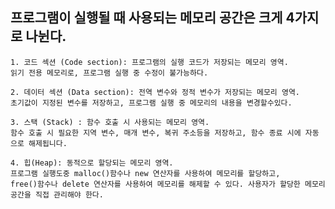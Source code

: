 ## 프로그램이 실행될 때 사용되는 메모리 공간은 크게 4가지로 나뉜다.

    1. 코드 섹션 (Code section): 프로그램의 실행 코드가 저장되는 메모리 영역.
    읽기 전용 메모리로, 프로그램 실행 중 수정이 불가능하다.

    2. 데이터 섹션 (Data section): 전역 변수와 정적 변수가 저장되는 메모리 영역.
    초기값이 지정된 변수를 저장하고, 프로그램 실행 중 메모리의 내용을 변경할수있다.

    3. 스택 (Stack) : 함수 호출 시 사용되는 메모리 영역.
    함수 호출 시 필요한 지역 변수, 매개 변수, 복귀 주소등을 저장하고, 함수 종료 시에 자동으로 해제됩니다.

    4. 힙(Heap): 동적으로 할당되는 메모리 영역. 
    프로그램 실행도중 malloc()함수나 new 연산자를 사용하여 메모리를 할당하고,
    free()함수나 delete 연산자를 사용하여 메모리를 해제할 수 있다. 사용자가 할당한 메모리 공간을 직접 관리해야 한다.
